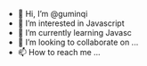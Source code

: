 - 👋 Hi, I’m @guminqi
- 👀 I’m interested in Javascript
- 🌱 I’m currently learning Javasc
- 💞️ I’m looking to collaborate on ...
- 📫 How to reach me ...

<!---
gggumiiinqiii/gggumiiinqiii is a ✨ special ✨ repository because its `README.md` (this file) appears on your GitHub profile.
You can click the Preview link to take a look at your changes.
--->
